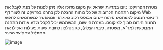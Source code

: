 

מטרת הפרויקט: כיום במדינת ישראל אין מקום מרוכז אליו ניתן לפנות על מנת לקבל את מיקום התחנות הקרובות של כל כוחות ההצלה לכן בחרנו בפרויקט זה 
ליצור דף Web דינאמי המציג למשתמש פיתוח יישום מבוסס רכיב גאוגרפי המאפשר למשתמשים לחפש תחנות חירום סמוך למיקומם.
בעזרת היישום, המשתמש יכול לקבל מידע אודות התחנה המבוקשת (מד"א, משטרה, כיבוי והצלה), כגון: טלפון כתובת שעות פעילות ואפילו את המסלול עד ליעד הרצוי.

![image](https://user-images.githubusercontent.com/68842383/176143407-3b16dee8-1435-4a6f-a286-12d633835ad7.png)
